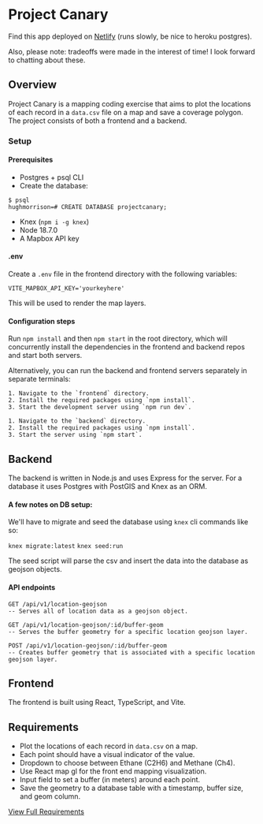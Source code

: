 # Project Canary

Find this app deployed on [Netlify](https://projcanarrrr.netlify.app/) (runs slowly, be nice to heroku postgres).

Also, please note: tradeoffs were made in the interest of time! I look forward to chatting about these.

## Overview

Project Canary is a mapping coding exercise that aims to plot the locations of each record in a `data.csv` file on a map and save a coverage polygon. The project consists of both a frontend and a backend.

### Setup

#### Prerequisites

- Postgres + psql CLI
- Create the database:

```
$ psql
hughmorrison=# CREATE DATABASE projectcanary;
```

- Knex (`npm i -g knex`)
- Node 18.7.0
- A Mapbox API key

#### .env

Create a `.env` file in the frontend directory with the following variables:

```
VITE_MAPBOX_API_KEY='yourkeyhere'
```

This will be used to render the map layers.

#### Configuration steps

Run `npm install` and then `npm start` in the root directory, which will concurrently install the dependencies in the frontend and backend repos and start both servers.

Alternatively, you can run the backend and frontend servers separately in separate terminals:

```
1. Navigate to the `frontend` directory.
2. Install the required packages using `npm install`.
3. Start the development server using `npm run dev`.
```

```
1. Navigate to the `backend` directory.
2. Install the required packages using `npm install`.
3. Start the server using `npm start`.
```

## Backend

The backend is written in Node.js and uses Express for the server. For a database it uses Postgres with PostGIS and Knex as an ORM.


#### A few notes on DB setup:
We'll have to migrate and seed the database using `knex` cli commands like so:

`knex migrate:latest`
`knex seed:run`

The seed script will parse the csv and insert the data into the database as geojson objects.

#### API endpoints

```
GET /api/v1/location-geojson
-- Serves all of location data as a geojson object.

GET /api/v1/location-geojson/:id/buffer-geom
-- Serves the buffer geometry for a specific location geojson layer.

POST /api/v1/location-geojson/:id/buffer-geom
-- Creates buffer geometry that is associated with a specific location geojson layer.

```

## Frontend

The frontend is built using React, TypeScript, and Vite.

## Requirements

- Plot the locations of each record in `data.csv` on a map.
- Each point should have a visual indicator of the value.
- Dropdown to choose between Ethane (C2H6) and Methane (Ch4).
- Use React map gl for the front end mapping visualization.
- Input field to set a buffer (in meters) around each point.
- Save the geometry to a database table with a timestamp, buffer size, and geom column.

[View Full Requirements](https://github.com/hmorri32/project-canary/blob/main/REQUIREMENTS.md)
